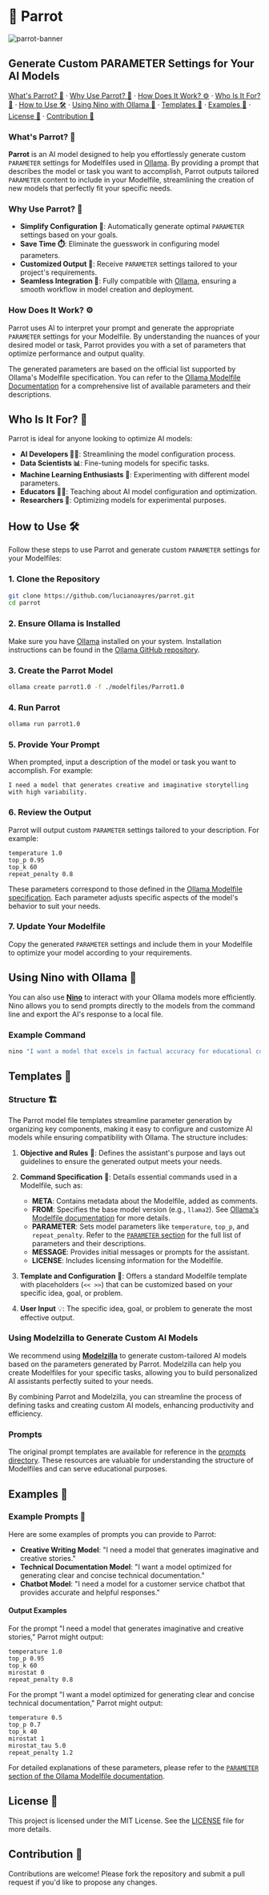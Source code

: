 # 🦜 Parrot

![parrot-banner](https://github.com/lucianoayres/parrot/blob/main/images/banner_parrot.png?raw=true)

## Generate Custom PARAMETER Settings for Your AI Models

[What's Parrot? 🦜](#whats-parrot) · [Why Use Parrot? 🚀](#why-use-parrot) · [How Does It Work? ⚙️](#how-does-it-work) · [Who Is It For? 🎯](#who-is-it-for) · [How to Use 🛠️](#how-to-use) · [Using Nino with Ollama 🐶](#using-nino-with-ollama) · [Templates 📄](#templates) · [Examples 📂](#examples) · [License 📄](#license) · [Contribution 🤝](#contribution)

### What's Parrot? 🦜

**Parrot** is an AI model designed to help you effortlessly generate custom `PARAMETER` settings for Modelfiles used in [Ollama](https://github.com/ollama/ollama). By providing a prompt that describes the model or task you want to accomplish, Parrot outputs tailored `PARAMETER` content to include in your Modelfile, streamlining the creation of new models that perfectly fit your specific needs.

### Why Use Parrot? 🚀

-   **Simplify Configuration 🔧**: Automatically generate optimal `PARAMETER` settings based on your goals.
-   **Save Time ⏱️**: Eliminate the guesswork in configuring model parameters.
-   **Customized Output 🎨**: Receive `PARAMETER` settings tailored to your project's requirements.
-   **Seamless Integration 🔄**: Fully compatible with [Ollama](https://github.com/ollama/ollama), ensuring a smooth workflow in model creation and deployment.

### How Does It Work? ⚙️

Parrot uses AI to interpret your prompt and generate the appropriate `PARAMETER` settings for your Modelfile. By understanding the nuances of your desired model or task, Parrot provides you with a set of parameters that optimize performance and output quality.

The generated parameters are based on the official list supported by Ollama's Modelfile specification. You can refer to the [Ollama Modelfile Documentation](https://github.com/ollama/ollama/blob/main/docs/modelfile.md#parameter) for a comprehensive list of available parameters and their descriptions.

## Who Is It For? 👥

Parrot is ideal for anyone looking to optimize AI models:

-   **AI Developers 👩‍💻**: Streamlining the model configuration process.
-   **Data Scientists 📊**: Fine-tuning models for specific tasks.
-   **Machine Learning Enthusiasts 🤖**: Experimenting with different model parameters.
-   **Educators 👨‍🏫**: Teaching about AI model configuration and optimization.
-   **Researchers 🔬**: Optimizing models for experimental purposes.

## How to Use 🛠️

Follow these steps to use Parrot and generate custom `PARAMETER` settings for your Modelfiles:

### 1. Clone the Repository

```bash
git clone https://github.com/lucianoayres/parrot.git
cd parrot
```

### 2. Ensure Ollama is Installed

Make sure you have [Ollama](https://github.com/ollama/ollama) installed on your system. Installation instructions can be found in the [Ollama GitHub repository](https://github.com/ollama/ollama).

### 3. Create the Parrot Model

```bash
ollama create parrot1.0 -f ./modelfiles/Parrot1.0
```

### 4. Run Parrot

```bash
ollama run parrot1.0
```

### 5. Provide Your Prompt

When prompted, input a description of the model or task you want to accomplish. For example:

```
I need a model that generates creative and imaginative storytelling with high variability.
```

### 6. Review the Output

Parrot will output custom `PARAMETER` settings tailored to your description. For example:

```
temperature 1.0
top_p 0.95
top_k 60
repeat_penalty 0.8
```

These parameters correspond to those defined in the [Ollama Modelfile specification](https://github.com/ollama/ollama/blob/main/docs/modelfile.md#parameter). Each parameter adjusts specific aspects of the model's behavior to suit your needs.

### 7. Update Your Modelfile

Copy the generated `PARAMETER` settings and include them in your Modelfile to optimize your model according to your requirements.

## Using Nino with Ollama 🐶

You can also use [**Nino**](https://github.com/lucianoayres/nino-cli) to interact with your Ollama models more efficiently. Nino allows you to send prompts directly to the models from the command line and export the AI's response to a local file.

### Example Command

```bash
nino "I want a model that excels in factual accuracy for educational content." --model parrot1.0 --output parameters.txt
```

## Templates 📄

### Structure 🏗️

The Parrot model file templates streamline parameter generation by organizing key components, making it easy to configure and customize AI models while ensuring compatibility with Ollama. The structure includes:

1. **Objective and Rules** 📜: Defines the assistant's purpose and lays out guidelines to ensure the generated output meets your needs.

2. **Command Specification** 📝: Details essential commands used in a Modelfile, such as:

    - **META**: Contains metadata about the Modelfile, added as comments.
    - **FROM**: Specifies the base model version (e.g., `llama2`). See [Ollama's Modelfile documentation](https://github.com/ollama/ollama/blob/main/docs/modelfile.md#from) for more details.
    - **PARAMETER**: Sets model parameters like `temperature`, `top_p`, and `repeat_penalty`. Refer to the [`PARAMETER` section](https://github.com/ollama/ollama/blob/main/docs/modelfile.md#parameter) for the full list of parameters and their descriptions.
    - **MESSAGE**: Provides initial messages or prompts for the assistant.
    - **LICENSE**: Includes licensing information for the Modelfile.

3. **Template and Configuration** 🧩: Offers a standard Modelfile template with placeholders (`<< >>`) that can be customized based on your specific idea, goal, or problem.

4. **User Input** 💡: The specific idea, goal, or problem to generate the most effective output.

### Using Modelzilla to Generate Custom AI Models

We recommend using [**Modelzilla**](https://github.com/lucianoayres/modelzilla) to generate custom-tailored AI models based on the parameters generated by Parrot. Modelzilla can help you create Modelfiles for your specific tasks, allowing you to build personalized AI assistants perfectly suited to your needs.

By combining Parrot and Modelzilla, you can streamline the process of defining tasks and creating custom AI models, enhancing productivity and efficiency.

### Prompts

The original prompt templates are available for reference in the [prompts directory](./prompts). These resources are valuable for understanding the structure of Modelfiles and can serve educational purposes.

## Examples 📂

### Example Prompts 📝

Here are some examples of prompts you can provide to Parrot:

-   **Creative Writing Model**: "I need a model that generates imaginative and creative stories."
-   **Technical Documentation Model**: "I want a model optimized for generating clear and concise technical documentation."
-   **Chatbot Model**: "I need a model for a customer service chatbot that provides accurate and helpful responses."

#### Output Examples

For the prompt "I need a model that generates imaginative and creative stories," Parrot might output:

```
temperature 1.0
top_p 0.95
top_k 60
mirostat 0
repeat_penalty 0.8
```

For the prompt "I want a model optimized for generating clear and concise technical documentation," Parrot might output:

```
temperature 0.5
top_p 0.7
top_k 40
mirostat 1
mirostat_tau 5.0
repeat_penalty 1.2
```

For detailed explanations of these parameters, please refer to the [`PARAMETER` section of the Ollama Modelfile documentation](https://github.com/ollama/ollama/blob/main/docs/modelfile.md#parameter).

## License 📄

This project is licensed under the MIT License. See the [LICENSE](LICENSE) file for more details.

## Contribution 🤝

Contributions are welcome! Please fork the repository and submit a pull request if you'd like to propose any changes.

